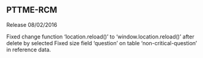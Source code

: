 ## PTTME-RCM

Release 08/02/2016

Fixed change function ‘location.reload()’ to ‘window.location.reload()’ after delete by selected
Fixed size field ‘question’ on table ‘non-critical-question’ in reference data.